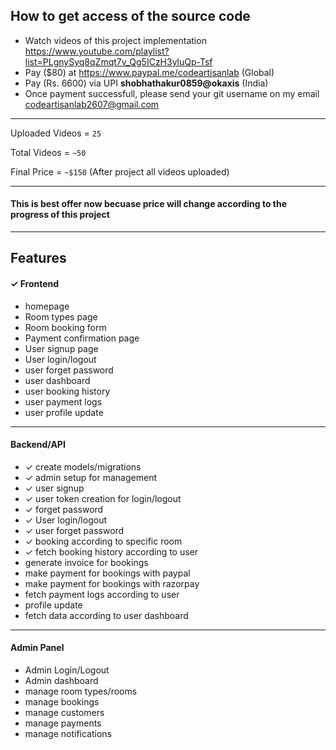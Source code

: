 ##  How to get access of the source code
-   Watch videos of this project implementation https://www.youtube.com/playlist?list=PLgnySyq8qZmqt7v_Qg5ICzH3yluQp-Tsf
-   Pay ($80) at https://www.paypal.me/codeartisanlab (Global)
-   Pay (Rs. 6600) via UPI <b>shobhathakur0859@okaxis</b> (India)
-   Once payment successfull, please send your git username on my email codeartisanlab2607@gmail.com
<hr/>
<p>Uploaded Videos = <code>25</code></p>
<p>Total Videos = <code>~50</code></p>
<p>Final Price = <code>~$150</code> (After project all videos uploaded)</p>
<hr/>
<h4>This is best offer now becuase price will change according to the progress of this project</h4>
<hr/>
<h2>Features</h2>
<h4>&#10003; Frontend</h4>
<ul>
    <li>homepage</li>
    <li>Room types page</li>
    <li>Room booking form</li>
    <li>Payment confirmation page</li>
    <li>User signup page</li>
    <li>User login/logout</li>
    <li>user forget password</li>
    <li>user dashboard</li>
    <li>user booking history</li>
    <li>user payment logs</li>
    <li>user profile update</li>
</ul>
<hr/>
<h4>Backend/API</h4>
<ul>
    <li>&#10003; create models/migrations</li>
    <li>&#10003; admin setup for management</li>
    <li>&#10003; user signup</li>
    <li>&#10003; user token creation for login/logout</li>
    <li>&#10003; forget password</li>
    <li>&#10003; User login/logout</li>
    <li>&#10003; user forget password</li>
    <li>&#10003; booking according to specific room</li>
    <li>&#10003; fetch booking history according to user</li>
    <li>generate invoice for bookings</li>
    <li>make payment for bookings with paypal</li>
    <li>make payment for bookings with razorpay</li>
    <li>fetch payment logs according to user</li>
    <li>profile update</li>
    <li>fetch data according to user dashboard</li>
</ul>
<hr/>
<h4>Admin Panel</h4>
<ul>
    <li>Admin Login/Logout</li>
    <li>Admin dashboard</li>
    <li>manage room types/rooms</li>
    <li>manage bookings</li>
    <li>manage customers</li>
    <li>manage payments</li>
    <li>manage notifications</li>
</ul>